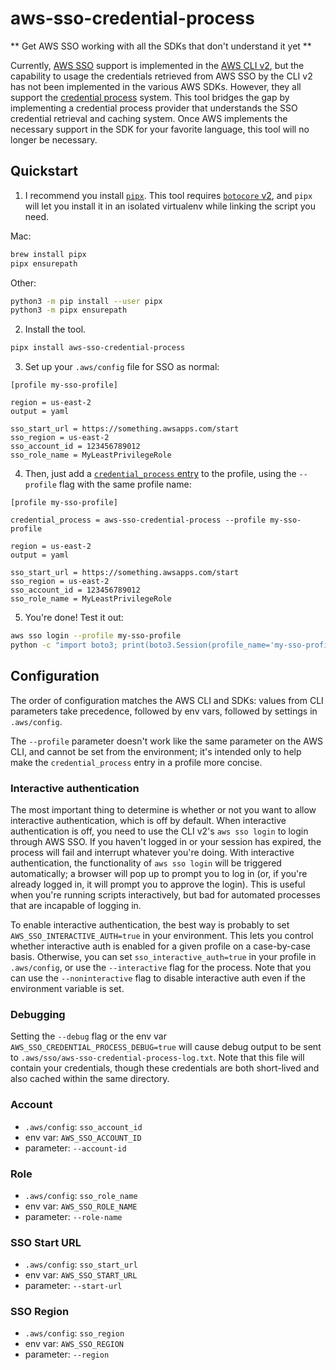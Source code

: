 # aws-sso-credential-process
** Get AWS SSO working with all the SDKs that don't understand it yet **

Currently, [AWS SSO](https://aws.amazon.com/single-sign-on/) support is implemented in the [AWS CLI v2](https://aws.amazon.com/blogs/developer/aws-cli-v2-is-now-generally-available/), but the capability to usage the credentials retrieved from AWS SSO by the CLI v2 has not been implemented in the various AWS SDKs. However, they all support the [credential process](https://docs.aws.amazon.com/cli/latest/userguide/cli-configure-sourcing-external.html) system. This tool bridges the gap by implementing a credential process provider that understands the SSO credential retrieval and caching system. Once AWS implements the necessary support in the SDK for your favorite language, this tool will no longer be necessary.

## Quickstart

1. I recommend you install [`pipx`](https://pipxproject.github.io/pipx/). This tool requires [`botocore` v2](https://github.com/boto/botocore/tree/v2), and `pipx` will let you install it in an isolated virtualenv while linking the script you need.

Mac:
```bash
brew install pipx
pipx ensurepath
```

Other:
```bash
python3 -m pip install --user pipx
python3 -m pipx ensurepath
```

2. Install the tool.
```bash
pipx install aws-sso-credential-process
```

3. Set up your `.aws/config` file for SSO as normal:

```
[profile my-sso-profile]

region = us-east-2
output = yaml

sso_start_url = https://something.awsapps.com/start
sso_region = us-east-2
sso_account_id = 123456789012
sso_role_name = MyLeastPrivilegeRole
```

4. Then, just add a [`credential_process` entry](https://docs.aws.amazon.com/cli/latest/userguide/cli-configure-sourcing-external.html) to the profile, using the `--profile` flag with the same profile name:

```
[profile my-sso-profile]

credential_process = aws-sso-credential-process --profile my-sso-profile

region = us-east-2
output = yaml

sso_start_url = https://something.awsapps.com/start
sso_region = us-east-2
sso_account_id = 123456789012
sso_role_name = MyLeastPrivilegeRole

```

5. You're done! Test it out:
```bash
aws sso login --profile my-sso-profile
python -c "import boto3; print(boto3.Session(profile_name='my-sso-profile').client('sts').get_caller_identity())"
```

## Configuration

The order of configuration matches the AWS CLI and SDKs: values from CLI parameters take precedence, followed by env vars, followed by settings in `.aws/config`.

The `--profile` parameter doesn't work like the same parameter on the AWS CLI, and cannot be set from the environment; it's intended only to help make the `credential_process` entry in a profile more concise.

### Interactive authentication

The most important thing to determine is whether or not you want to allow interactive authentication, which is off by default. When interactive authentication is off, you need to use the CLI v2's `aws sso login` to login through AWS SSO. If you haven't logged in or your session has expired, the process will fail and interrupt whatever you're doing. With interactive authentication, the functionality of `aws sso login` will be triggered automatically; a browser will pop up to prompt you to log in (or, if you're already logged in, it will prompt you to approve the login). This is useful when you're running scripts interactively, but bad for automated processes that are incapable of logging in.

To enable interactive authentication, the best way is probably to set `AWS_SSO_INTERACTIVE_AUTH=true` in your environment. This lets you control whether interactive auth is enabled for a given profile on a case-by-case basis. Otherwise, you can set `sso_interactive_auth=true` in your profile in `.aws/config`, or use the `--interactive` flag for the process. Note that you can use the `--noninteractive` flag to disable interactive auth even if the environment variable is set.

### Debugging
Setting the `--debug` flag or the env var `AWS_SSO_CREDENTIAL_PROCESS_DEBUG=true` will cause debug output to be sent to `.aws/sso/aws-sso-credential-process-log.txt`. Note that this file will contain your credentials, though these credentials are both short-lived and also cached within the same directory.

### Account

* `.aws/config`: `sso_account_id`
* env var: `AWS_SSO_ACCOUNT_ID`
* parameter: `--account-id`

### Role

* `.aws/config`: `sso_role_name`
* env var: `AWS_SSO_ROLE_NAME`
* parameter: `--role-name`

### SSO Start URL

* `.aws/config`: `sso_start_url`
* env var: `AWS_SSO_START_URL`
* parameter: `--start-url`

### SSO Region

* `.aws/config`: `sso_region`
* env var: `AWS_SSO_REGION`
* parameter: `--region`
